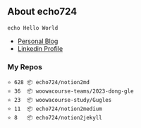 ## About echo724

<pre><code>echo Hello World</code></pre>

- [Personal Blog](https://medium.com/@echo724)
- [Linkedin Profile](https://www.linkedin.com/in/echo724)

### My Repos
```
⭐️ 628 📦 echo724/notion2md
⭐️ 36  📦 woowacourse-teams/2023-dong-gle
⭐️ 23  📦 woowacourse-study/Gugles
⭐️ 11  📦 echo724/notion2medium
⭐️ 8   📦 echo724/notion2jekyll
```
